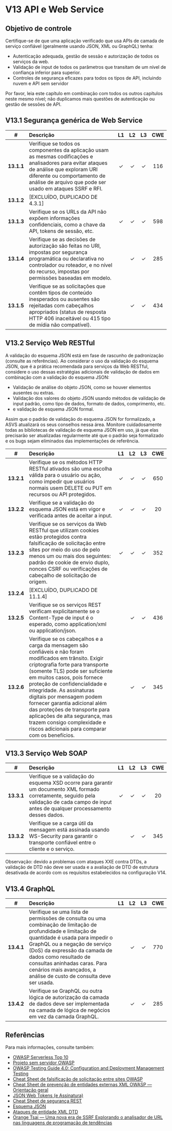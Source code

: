 # V13 API e Web Service

## Objetivo de controle

Certifique-se de que uma aplicação verificado que usa APIs de camada de serviço confiável (geralmente usando JSON, XML ou GraphQL) tenha:

* Autenticação adequada, gestão de sessão e autorização de todos os serviços da web.
* Validação de input de todos os parâmetros que transitam de um nível de confiança inferior para superior.
* Controles de segurança eficazes para todos os tipos de API, incluindo nuvem e API sem servidor

Por favor, leia este capítulo em combinação com todos os outros capítulos neste mesmo nível; não duplicamos mais questões de autenticação ou gestão de sessões de API.

## V13.1 Segurança genérica de Web Service

| # | Descrição | L1 | L2 | L3 | CWE |
| :---: | :--- | :---: | :---:| :---: | :---: |
| **13.1.1** | Verifique se todos os componentes da aplicação usam as mesmas codificações e analisadores para evitar ataques de análise que exploram URI diferente ou comportamento de análise de arquivo que pode ser usado em ataques SSRF e RFI. | ✓ | ✓ | ✓ | 116 |
| **13.1.2** | [EXCLUÍDO, DUPLICADO DE 4.3.1] | | | | |
| **13.1.3** | Verifique se os URLs da API não expõem informações confidenciais, como a chave da API, tokens de sessão, etc. | ✓ | ✓ | ✓ | 598 |
| **13.1.4** | Verifique se as decisões de autorização são feitas no URI, impostas por segurança programática ou declarativa no controlador ou roteador, e no nível do recurso, impostas por permissões baseadas em modelo. | | ✓ | ✓ | 285 |
| **13.1.5** | Verifique se as solicitações que contêm tipos de conteúdo inesperados ou ausentes são rejeitadas com cabeçalhos apropriados (status de resposta HTTP 406 inaceitável ou 415 tipo de mídia não compatível). | | ✓ | ✓ | 434 |

## V13.2 Serviço Web RESTful

A validação do esquema JSON está em fase de rascunho de padronização (consulte as referências). Ao considerar o uso da validação do esquema JSON, que é a prática recomendada para serviços da Web RESTful, considere o uso dessas estratégias adicionais de validação de dados em combinação com a validação do esquema JSON:

* Validação de análise do objeto JSON, como se houver elementos ausentes ou extras.
* Validação dos valores do objeto JSON usando métodos de validação de input padrão, como tipo de dados, formato de dados, comprimento, etc.
* e validação de esquema JSON formal.

Assim que o padrão de validação do esquema JSON for formalizado, a ASVS atualizará os seus conselhos nessa área. Monitore cuidadosamente todas as bibliotecas de validação de esquema JSON em uso, já que elas precisarão ser atualizadas regularmente até que o padrão seja formalizado e os bugs sejam eliminados das implementações de referência.

| # | Descrição | L1 | L2 | L3 | CWE |
| :---: | :--- | :---: | :---:| :---: | :---: |
| **13.2.1** | Verifique se os métodos HTTP RESTful ativados são uma escolha válida para o usuário ou ação, como impedir que usuários normais usem DELETE ou PUT em recursos ou API protegidos. | ✓ | ✓ | ✓ | 650 |
| **13.2.2** | Verifique se a validação do esquema JSON está em vigor e verificada antes de aceitar a input. | ✓ | ✓ | ✓ | 20 |
| **13.2.3** | Verifique se os serviços da Web RESTful que utilizam cookies estão protegidos contra falsificação de solicitação entre sites por meio do uso de pelo menos um ou mais dos seguintes: padrão de cookie de envio duplo, nonces CSRF ou verificações de cabeçalho de solicitação de origem. | ✓ | ✓ | ✓ | 352 |
| **13.2.4** | [EXCLUÍDO, DUPLICADO DE 11.1.4] | | | | |
| **13.2.5** | Verifique se os serviços REST verificam explicitamente se o Content-Type de input é o esperado, como application/xml ou application/json. | | ✓ | ✓ | 436 |
| **13.2.6** | Verifique se os cabeçalhos e a carga da mensagem são confiáveis e não foram modificados em trânsito. Exigir criptografia forte para transporte (somente TLS) pode ser suficiente em muitos casos, pois fornece proteção de confidencialidade e integridade. As assinaturas digitais por mensagem podem fornecer garantia adicional além das proteções de transporte para aplicações de alta segurança, mas trazem consigo complexidade e riscos adicionais para comparar com os benefícios. | | ✓ | ✓ | 345 |

## V13.3 Serviço Web SOAP

| # | Descrição | L1 | L2 | L3 | CWE |
| :---: | :--- | :---: | :---:| :---: | :---: |
| **13.3.1** | Verifique se a validação do esquema XSD ocorre para garantir um documento XML formado corretamente, seguido pela validação de cada campo de input antes de qualquer processamento desses dados. | ✓ | ✓ | ✓ | 20 |
| **13.3.2** | Verifique se a carga útil da mensagem está assinada usando WS-Security para garantir o transporte confiável entre o cliente e o serviço. | | ✓ | ✓ | 345 |

Observação: devido a problemas com ataques XXE contra DTDs, a validação de DTD não deve ser usada e a avaliação de DTD de estrutura desativada de acordo com os requisitos estabelecidos na configuração V14.

## V13.4 GraphQL

| # | Descrição | L1 | L2 | L3 | CWE |
| :---: | :--- | :---: | :---:| :---: | :---: |
| **13.4.1** | Verifique se uma lista de permissões de consulta ou uma combinação de limitação de profundidade e limitação de quantidade é usada para impedir o GraphQL ou a negação de serviço (DoS) da expressão da camada de dados como resultado de consultas aninhadas caras. Para cenários mais avançados, a análise de custo de consulta deve ser usada. | | ✓ | ✓ | 770 |
| **13.4.2** | Verifique se GraphQL ou outra lógica de autorização da camada de dados deve ser implementada na camada de lógica de negócios em vez da camada GraphQL. | | ✓ | ✓ | 285 |

## Referências

Para mais informações, consulte também:

* [OWASP Serverless Top 10](https://github.com/OWASP/Serverless-Top-10-Project/raw/master/OWASP-Top-10-Serverless-Interpretation-en.pdf)
* [Projeto sem servidor OWASP](https://owasp.org/www-project-serverless-top-10/)
* [OWASP Testing Guide 4.0: Configuration and Deployment Management Testing](https://owasp.org/www-project-web-security-testing-guide/v41/4-Web_Application_Security_Testing/02-Configuration_and_Deployment_Management_Testing/README.html)
* [Cheat Sheet de falsificação de solicitação entre sites OWASP](https://cheatsheetseries.owasp.org/cheatsheets/Cross-Site_Request_Forgery_Prevention_Cheat_Sheet.html)
* [Cheat Sheet de prevenção de entidades externas XML OWASP — Orientação geral](https://cheatsheetseries.owasp.org/cheatsheets/XML_External_Entity_Prevention_Cheat_Sheet.html#general-guidance)
* [JSON Web Tokens (e Assinatura)](https://jwt.io/)
* [Cheat Sheet de segurança REST](https://cheatsheetseries.owasp.org/cheatsheets/REST_Security_Cheat_Sheet.html)
* [Esquema JSON](https://json-schema.org/specification.html)
* [Ataques de entidade XML DTD](https://www.vsecurity.com/download/publications/XMLDTDEntityAttacks.pdf)
* [Orange Tsai — Uma nova era de SSRF Explorando o analisador de URL nas linguagens de programação de tendências](https://www.blackhat.com/docs/us-17/thursday/us-17-Tsai-A-New-Era-Of-SSRF-Exploiting-URL-Parser-In-Trending-Programming-Languages.pdf)
